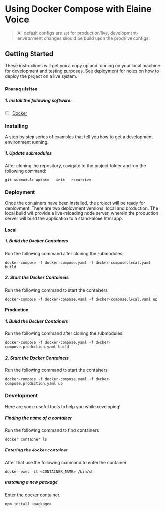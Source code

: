 # Using Docker Compose with Elaine Voice
> All default configs are set for production/live, development-environment changes should be build upon the prod/live configs.
## Getting Started

These instructions will get you a copy up and running on your local machine for development and testing purposes. See deployment for notes on how to deploy the project on a live system.

### Prerequisites
##### 1. Install the following software:
- [ ] [Docker](https://www.docker.com/)

### Installing
A step by step series of examples that tell you how to get a development environment running.

##### 1. Update submodules
After cloning the repository, navigate to the project folder and run the following command: 
```console   
git submodule update --init --recursive
```

### Deployment
Once the containers have been installed, the project will be ready for deployment. 
There are two deployment versions: local and production. The local build will provide a live-reloading node server, wherein the production server will build the application to a stand-alone html app.

#### Local

##### 1. Build the Docker Containers
Run the following command after cloning the submodules:
```console
docker-compose -f docker-compose.yaml -f docker-compose.local.yaml build
```

##### 2. Start the Docker Containers
Run the following command to start the containers
```console   
docker-compose -f docker-compose.yaml -f docker-compose.local.yaml up
```

#### Production

##### 1. Build the Docker Containers
Run the following command after cloning the submodules:
```console
docker-compose -f docker-compose.yaml -f docker-compose.production.yaml build
```

##### 2. Start the Docker Containers
Run the following command to start the containers
```console   
docker-compose -f docker-compose.yaml -f docker-compose.production.yaml up
```

### Development
Here are some useful tools to help you while developing!

##### Finding the name of a container
Run the following command to find containers
```console   
docker container ls
```

##### Entering the docker container
After that use the following command to enter the container
```console   
docker exec -it <CONTAINER_NAME> /bin/sh
```

##### Installing a new package
Enter the docker container.
```console
npm install <package>
```
